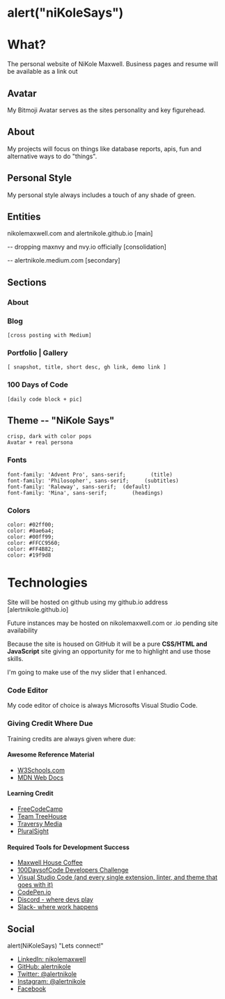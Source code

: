 # alert("niKoleSays")
# What?
The personal website of NiKole Maxwell.
Business pages and resume will be available as a link out

## Avatar
My Bitmoji Avatar serves as the sites personality and key figurehead.

## About
My projects will focus on things like database reports, apis, fun and alternative ways to do "things".    

## Personal Style
My personal style always includes a touch of any shade of green.

## Entities
nikolemaxwell.com and alertnikole.github.io [main]

-- dropping maxnvy and nvy.io officially [consolidation]

-- alertnikole.medium.com [secondary]

## Sections
### About
### Blog

    [cross posting with Medium]

### Portfolio | Gallery
    [ snapshot, title, short desc, gh link, demo link ]

### 100 Days of Code
    [daily code block + pic]

## Theme  -- "NiKole Says"
    crisp, dark with color pops
    Avatar + real persona

### Fonts

    font-family: 'Advent Pro', sans-serif;        (title) 
    font-family: 'Philosopher', sans-serif;     (subtitles)
    font-family: 'Raleway', sans-serif;  (default)
    font-family: 'Mina', sans-serif;        (headings)


### Colors

    color: #02ff00;
    color: #0ae6a4;
    color: #00ff99;
    color: #FFCC9560;
    color: #FF4B82;
    color: #19f9d8

# Technologies

Site will be hosted on github using my github.io address [alertnikole.github.io] 

Future instances may be hosted on nikolemaxwell.com or .io pending site availability

Because the site is housed on GitHub it will be a pure **CSS/HTML and JavaScript** site giving an opportunity for me to highlight and use those skills.

I'm going to make use of the nvy slider that I enhanced.

### Code Editor
My code editor of choice is always Microsofts Visual Studio Code.

### Giving Credit Where Due
Training credits are always given where due:

#### Awesome Reference Material
- [W3Schools.com]('https://www.w3schools.com/')
- [MDN Web Docs]('https://developer.mozilla.org/en-US/')

#### Learning Credit

- [FreeCodeCamp]('https://www.freecodecamp.org')
- [Team TreeHouse]('https://teamtreehouse.com/home')
- [Traversy Media](''https://www.youtube.com/channel/UC29ju8bIPH5as8OGnQzwJyA')
- [PluralSight]('https://www.pluralsight.com')

#### Required Tools for Development Success

- [Maxwell House Coffee]('http://www.kraftrecipes.com/maxwell-house.aspx')
- [100DaysofCode Developers Challenge]('http://100daysofcode.com/')
- [Visual Studio Code (and every single extension, linter, and theme that goes with it) ]('https://code.visualstudio.com/?)
- [CodePen.io]('https://codepen.io/alertnikole/')
- [Discord - where devs play]('discordapp.com)
- [Slack- where work happens]('https://slack.com)


## Social
alert(NiKoleSays) "Lets connect!"

- [LinkedIn: nikolemaxwell]('linkedin/in/nikolemaxwell')
- [GitHub: alertnikole]('https://github.com/alertnikole')
- [Twitter: @alertnikole]('twitter.com/alertnikole')
- [Instagram: @alertnikole](https://www.instagram.com/alertnikole/')
- [Facebook]('facebook.com/nikole.maxwell.1)

